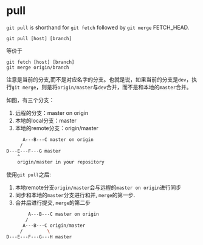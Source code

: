 # pull

`git pull` is shorthand for `git fetch` followed by `git merge` FETCH_HEAD.

```
git pull [host] [branch]
```
等价于
```
git fetch [host] [branch]
git merge origin/branch
```

注意是当前的分支,而不是对应名字的分支。也就是说，如果当前的分支是`dev`，执行`git merge`，则是将`origin/master`与`dev`合并，而不是和本地的`master`合并。

如图，有三个分支：
1. 远程的分支：master on origin
2. 本地的local分支：master
3. 本地的remote分支：origin/master

```sh
      A---B---C master on origin
     /
D---E---F---G master
    ^
    origin/master in your repository
```

使用`git pull`之后:
1. 本地remote分支`origin/master`会与远程的`master on origin`进行同步
2. 同步和本地的`master`分支进行和并, `merge`的第一步.
3. 合并后进行提交, `merge`的第二步

```sh
        A---B---C master on origin
       /         
      A---B---C origin/master
     /         \
D---E---F---G---H master
```





